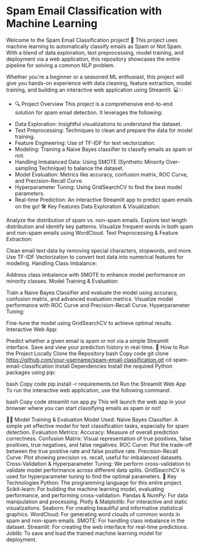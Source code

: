# Spam Email Classification with Machine Learning
Welcome to the Spam Email Classification project! 🚀 This project uses machine learning to automatically classify emails as Spam or Not Spam. With a blend of data exploration, text preprocessing, model training, and deployment via a web application, this repository showcases the entire pipeline for solving a common NLP problem.

Whether you're a beginner or a seasoned ML enthusiast, this project will give you hands-on experience with data cleaning, feature extraction, model training, and building an interactive web application using Streamlit. 💻✨

* 🔍 Project Overview
This project is a comprehensive end-to-end solution for spam email detection. It leverages the following:

- Data Exploration: Insightful visualizations to understand the dataset.
- Text Preprocessing: Techniques to clean and prepare the data for model training.
- Feature Engineering: Use of TF-IDF for text vectorization.
- Modeling: Training a Naive Bayes classifier to classify emails as spam or not.
- Handling Imbalanced Data: Using SMOTE (Synthetic Minority Over-sampling Technique) to balance the dataset.
- Model Evaluation: Metrics like accuracy, confusion matrix, ROC Curve, and Precision-Recall Curve.
- Hyperparameter Tuning: Using GridSearchCV to find the best model parameters.
- Real-time Prediction: An interactive Streamlit app to predict spam emails on the go!
🛠 Key Features
Data Exploration & Visualization:

Analyze the distribution of spam vs. non-spam emails.
Explore text length distribution and identify key patterns.
Visualize frequent words in both spam and non-spam emails using WordCloud.
Text Preprocessing & Feature Extraction:

Clean email text data by removing special characters, stopwords, and more.
Use TF-IDF Vectorization to convert text data into numerical features for modeling.
Handling Class Imbalance:

Address class imbalance with SMOTE to enhance model performance on minority classes.
Model Training & Evaluation:

Train a Naive Bayes Classifier and evaluate the model using accuracy, confusion matrix, and advanced evaluation metrics.
Visualize model performance with ROC Curve and Precision-Recall Curve.
Hyperparameter Tuning:

Fine-tune the model using GridSearchCV to achieve optimal results.
Interactive Web App:

Predict whether a given email is spam or not via a simple Streamlit interface.
Save and view your prediction history in real-time.
🚀 How to Run the Project Locally
Clone the Repository
bash
Copy code
git clone https://github.com/your-username/spam-email-classification.git
cd spam-email-classification
Install Dependencies
Install the required Python packages using pip:

bash
Copy code
pip install -r requirements.txt
Run the Streamlit Web App
To run the interactive web application, use the following command:

bash
Copy code
streamlit run app.py
This will launch the web app in your browser where you can start classifying emails as spam or not!

🧑‍💻 Model Training & Evaluation
Model Used:
Naive Bayes Classifier: A simple yet effective model for text classification tasks, especially for spam detection.
Evaluation Metrics:
Accuracy: Measure of overall prediction correctness.
Confusion Matrix: Visual representation of true positives, false positives, true negatives, and false negatives.
ROC Curve: Plot the trade-off between the true positive rate and false positive rate.
Precision-Recall Curve: Plot showing precision vs. recall, useful for imbalanced datasets.
Cross-Validation & Hyperparameter Tuning:
We perform cross-validation to validate model performance across different data splits.
GridSearchCV is used for hyperparameter tuning to find the optimal parameters.
🌟 Key Technologies
Python: The programming language for this entire project.
Scikit-learn: For building the machine learning model, evaluating performance, and performing cross-validation.
Pandas & NumPy: For data manipulation and processing.
Plotly & Matplotlib: For interactive and static visualizations.
Seaborn: For creating beautiful and informative statistical graphics.
WordCloud: For generating word clouds of common words in spam and non-spam emails.
SMOTE: For handling class imbalance in the dataset.
Streamlit: For creating the web interface for real-time predictions.
Joblib: To save and load the trained machine learning model for deployment.
